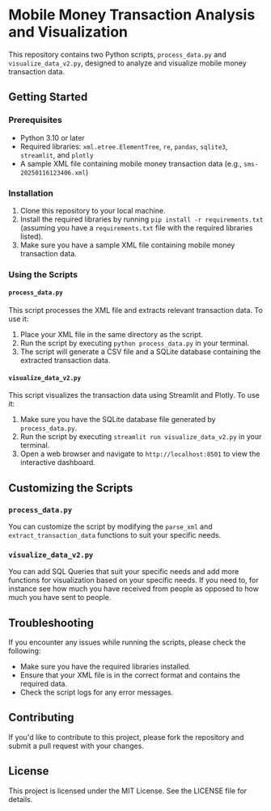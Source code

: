 Mobile Money Transaction Analysis and Visualization
=====================================================

This repository contains two Python scripts, `process_data.py` and `visualize_data_v2.py`, designed to analyze and visualize mobile money transaction data.

## Getting Started

### Prerequisites

- Python 3.10 or later
- Required libraries: `xml.etree.ElementTree`, `re`, `pandas`, `sqlite3`, `streamlit`, and `plotly`
- A sample XML file containing mobile money transaction data (e.g., `sms-20250116123406.xml`)

### Installation

1. Clone this repository to your local machine.
2. Install the required libraries by running `pip install -r requirements.txt` (assuming you have a `requirements.txt` file with the required libraries listed).
3. Make sure you have a sample XML file containing mobile money transaction data.

### Using the Scripts

#### `process_data.py`

This script processes the XML file and extracts relevant transaction data. To use it:

1. Place your XML file in the same directory as the script.
2. Run the script by executing `python process_data.py` in your terminal.
3. The script will generate a CSV file and a SQLite database containing the extracted transaction data.

#### `visualize_data_v2.py`

This script visualizes the transaction data using Streamlit and Plotly. To use it:

1. Make sure you have the SQLite database file generated by `process_data.py`.
2. Run the script by executing `streamlit run visualize_data_v2.py` in your terminal.
3. Open a web browser and navigate to `http://localhost:8501` to view the interactive dashboard.

## Customizing the Scripts

### `process_data.py`

You can customize the script by modifying the `parse_xml` and `extract_transaction_data` functions to suit your specific needs.

### `visualize_data_v2.py`

You can add SQL Queries that suit your specific needs and add more functions for visualization based on your specific needs.
If you need to, for instance see how much you have received from people as opposed to how much you have sent to people.

## Troubleshooting

If you encounter any issues while running the scripts, please check the following:

- Make sure you have the required libraries installed.
- Ensure that your XML file is in the correct format and contains the required data.
- Check the script logs for any error messages.

## Contributing

If you'd like to contribute to this project, please fork the repository and submit a pull request with your changes.

## License

This project is licensed under the MIT License. See the LICENSE file for details.

